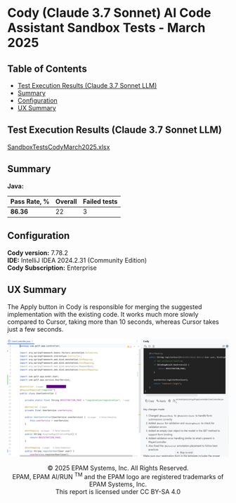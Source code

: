 # Cody (Claude 3.7 Sonnet) AI Code Assistant Sandbox Tests - March 2025

## Table of Contents
- [Test Execution Results (Claude 3.7 Sonnet LLM)](#test-execution-results-claude-37-sonnet-llm)
- [Summary](#summary)
- [Configuration](#configuration)
- [UX Summary](#ux-summary)

## Test Execution Results (Claude 3.7 Sonnet LLM)

[SandboxTestsCodyMarch2025.xlsx](../../../../../reports/2025/SandboxTestsCodyMarch2025.xlsx)

## Summary

**Java:**

| Pass Rate, % | Overall | Failed tests |
|--------------|---------|--------------|
| **86.36**    | 22      | 3            |

## Configuration

**Cody version:** 7.78.2  
**IDE:** IntelliJ IDEA 2024.2.31 (Community Edition)  
**Cody Subscription:** Enterprise

## UX Summary

The Apply button in Cody is responsible for merging the suggested implementation with the existing code. It works much more slowly compared to Cursor, taking more than 10 seconds, whereas Cursor takes just a few seconds.

![Image](../../../../../images/sandbox-test/cody/cody2.png)

<p style="text-align: center;">    © 2025 EPAM Systems, Inc. All Rights Reserved.<br/>    EPAM, EPAM AI/RUN <sup>TM</sup> and the EPAM logo are registered trademarks of EPAM Systems, Inc.<br>    This report is licensed under CC BY-SA 4.0<br/></p>
